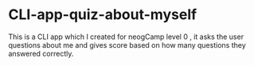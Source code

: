 # CLI-app-quiz-about-myself
 This is a CLI app which I created for neogCamp level 0 , it asks the user questions about me and gives score based on how many questions they answered correctly.
